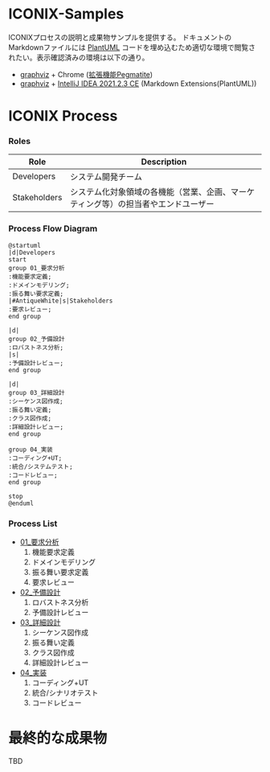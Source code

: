 # ICONIX-Samples
ICONIXプロセスの説明と成果物サンプルを提供する。
ドキュメントのMarkdownファイルには [PlantUML](https://github.com/plantuml)
コードを埋め込むため適切な環境で閲覧されたい。表示確認済みの環境は以下の通り。
- [graphviz](https://graphviz.org/) + Chrome ([拡張機能Pegmatite](https://chrome.google.com/webstore/detail/pegmatite/jegkfbnfbfnohncpcfcimepibmhlkldo))
- [graphviz](https://graphviz.org/) + [IntelliJ IDEA 2021.2.3 CE](https://www.jetbrains.com/ja-jp/idea/) (Markdown Extensions(PlantUML))

# ICONIX Process
### Roles
|  Role  |  Description  |
| ------ | ------------- |
|  Developers   |  システム開発チーム  |
|  Stakeholders |  システム化対象領域の各機能（営業、企画、マーケティング等）の担当者やエンドユーザー |
### Process Flow Diagram
```puml
@startuml
|d|Developers
start
group 01_要求分析
:機能要求定義;
:ドメインモデリング;
:振る舞い要求定義;
|#AntiqueWhite|s|Stakeholders
:要求レビュー;
end group

|d|
group 02_予備設計
:ロバストネス分析;
|s|
:予備設計レビュー;
end group

|d|
group 03_詳細設計
:シーケンス図作成;
:振る舞い定義;
:クラス図作成;
:詳細設計レビュー;
end group

group 04_実装
:コーディング+UT;
:統合/システムテスト;
:コードレビュー;
end group

stop
@enduml
```

### Process List
- [01_要求分析](./01_要求分析)
  1. 機能要求定義
  2. ドメインモデリング
  3. 振る舞い要求定義
  4. 要求レビュー
- [02_予備設計]()
  1. ロバストネス分析
  2. 予備設計レビュー
- [03_詳細設計]()
  1. シーケンス図作成
  2. 振る舞い定義
  3. クラス図作成
  4. 詳細設計レビュー
- [04_実装]()
  1. コーディング+UT
  2. 統合/シナリオテスト
  3. コードレビュー

# 最終的な成果物
TBD